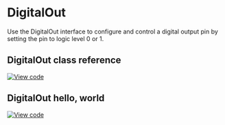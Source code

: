 # DigitalOut

Use the DigitalOut interface to configure and control a digital output pin by setting the pin to logic level 0 or 1.

## DigitalOut class reference

[![View code](https://www.mbed.com/embed/?type=library)](https://os.mbed.com/docs/v5.15/mbed-os-api-doxy/classmbed_1_1_digital_out.html)

## DigitalOut hello, world

[![View code](https://www.mbed.com/embed/?url=https://os.mbed.com/teams/mbed_example/code/DigitalOut_HelloWorld/)](https://os.mbed.com/teams/mbed_example/code/DigitalOut_HelloWorld/file/928e709317d9/main.cpp)
